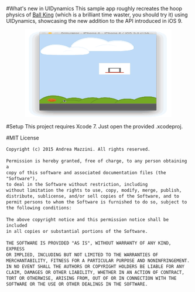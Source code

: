 #What's new in UIDynamics
This sample app roughly recreates the hoop physics of [Ball King](https://itunes.apple.com/us/app/ball-king/id946496840?mt=8) (which is a brilliant time waster, you should try it) using UIDynamics, showcasing the new addition to the API introduced in iOS 9.

<p align="center">
  <img width="400" height="240" src="assets/screenshot.gif"/>
</p>

#Setup
This project requires Xcode 7. Just open the provided .xcodeproj.  

#MIT License

	Copyright (c) 2015 Andrea Mazzini. All rights reserved.

	Permission is hereby granted, free of charge, to any person obtaining a
	copy of this software and associated documentation files (the "Software"),
	to deal in the Software without restriction, including
	without limitation the rights to use, copy, modify, merge, publish,
	distribute, sublicense, and/or sell copies of the Software, and to
	permit persons to whom the Software is furnished to do so, subject to
	the following conditions:

	The above copyright notice and this permission notice shall be included
	in all copies or substantial portions of the Software.

	THE SOFTWARE IS PROVIDED "AS IS", WITHOUT WARRANTY OF ANY KIND, EXPRESS
	OR IMPLIED, INCLUDING BUT NOT LIMITED TO THE WARRANTIES OF
	MERCHANTABILITY, FITNESS FOR A PARTICULAR PURPOSE AND NONINFRINGEMENT.
	IN NO EVENT SHALL THE AUTHORS OR COPYRIGHT HOLDERS BE LIABLE FOR ANY
	CLAIM, DAMAGES OR OTHER LIABILITY, WHETHER IN AN ACTION OF CONTRACT,
	TORT OR OTHERWISE, ARISING FROM, OUT OF OR IN CONNECTION WITH THE
	SOFTWARE OR THE USE OR OTHER DEALINGS IN THE SOFTWARE.
	

